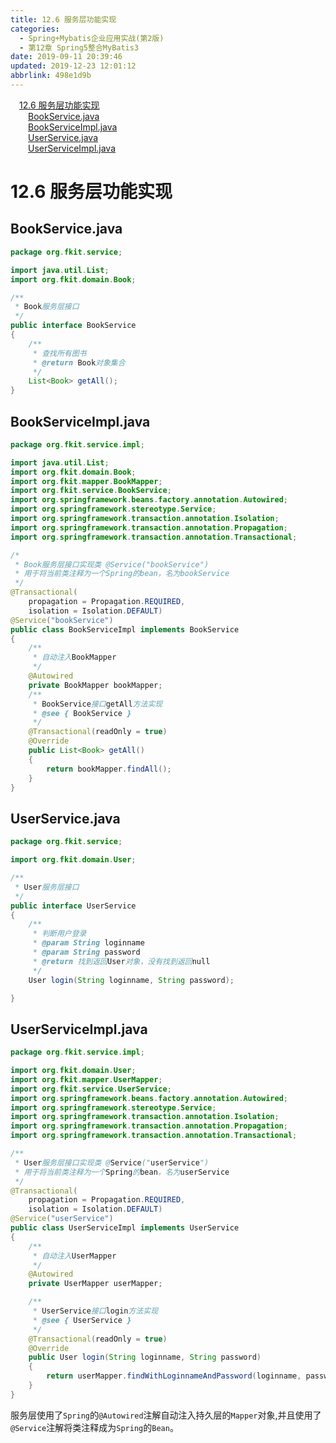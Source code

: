 ```yaml
---
title: 12.6 服务层功能实现
categories: 
  - Spring+Mybatis企业应用实战(第2版)
  - 第12章 Spring5整合MyBatis3
date: 2019-09-11 20:39:46
updated: 2019-12-23 12:01:12
abbrlink: 498e1d9b
---
```

<div id='my_toc'><a href="/JavaReadingNotes/498e1d9b/#12-6-服务层功能实现" class="header_1">12.6 服务层功能实现</a>&nbsp;<br><a href="/JavaReadingNotes/498e1d9b/#BookService-java" class="header_2">BookService.java</a>&nbsp;<br><a href="/JavaReadingNotes/498e1d9b/#BookServiceImpl-java" class="header_2">BookServiceImpl.java</a>&nbsp;<br><a href="/JavaReadingNotes/498e1d9b/#UserService-java" class="header_2">UserService.java</a>&nbsp;<br><a href="/JavaReadingNotes/498e1d9b/#UserServiceImpl-java" class="header_2">UserServiceImpl.java</a>&nbsp;<br></div>
<style>.header_1{margin-left: 1em;}.header_2{margin-left: 2em;}.header_3{margin-left: 3em;}.header_4{margin-left: 4em;}.header_5{margin-left: 5em;}.header_6{margin-left: 6em;}</style>
<!--more-->
<script>if (navigator.platform.search('arm')==-1){document.getElementById('my_toc').style.display = 'none';}var e,p = document.getElementsByTagName('p');while (p.length>0) {e = p[0];e.parentElement.removeChild(e);}</script>

<!--end-->
<!--SSTStart-->
# 12.6 服务层功能实现 #
## BookService.java ##
```java
package org.fkit.service;

import java.util.List;
import org.fkit.domain.Book;

/**
 * Book服务层接口
 */
public interface BookService
{
    /**
     * 查找所有图书
     * @return Book对象集合
     */
    List<Book> getAll();
}
```
## BookServiceImpl.java ##
```java
package org.fkit.service.impl;

import java.util.List;
import org.fkit.domain.Book;
import org.fkit.mapper.BookMapper;
import org.fkit.service.BookService;
import org.springframework.beans.factory.annotation.Autowired;
import org.springframework.stereotype.Service;
import org.springframework.transaction.annotation.Isolation;
import org.springframework.transaction.annotation.Propagation;
import org.springframework.transaction.annotation.Transactional;

/*
 * Book服务层接口实现类 @Service("bookService") 
 * 用于将当前类注释为一个Spring的bean，名为bookService
 */
@Transactional(
    propagation = Propagation.REQUIRED,
    isolation = Isolation.DEFAULT)
@Service("bookService")
public class BookServiceImpl implements BookService
{
    /**
     * 自动注入BookMapper
     */
    @Autowired
    private BookMapper bookMapper;
    /**
     * BookService接口getAll方法实现
     * @see { BookService }
     */
    @Transactional(readOnly = true)
    @Override
    public List<Book> getAll()
    {
        return bookMapper.findAll();
    }
}
```
## UserService.java ##
```java
package org.fkit.service;

import org.fkit.domain.User;

/**
 * User服务层接口
 */
public interface UserService
{
    /**
     * 判断用户登录
     * @param String loginname
     * @param String password
     * @return 找到返回User对象，没有找到返回null
     */
    User login(String loginname, String password);

}
```
## UserServiceImpl.java ##
```java
package org.fkit.service.impl;

import org.fkit.domain.User;
import org.fkit.mapper.UserMapper;
import org.fkit.service.UserService;
import org.springframework.beans.factory.annotation.Autowired;
import org.springframework.stereotype.Service;
import org.springframework.transaction.annotation.Isolation;
import org.springframework.transaction.annotation.Propagation;
import org.springframework.transaction.annotation.Transactional;

/**
 * User服务层接口实现类 @Service("userService")
 * 用于将当前类注释为一个Spring的bean，名为userService
 */
@Transactional(
    propagation = Propagation.REQUIRED,
    isolation = Isolation.DEFAULT)
@Service("userService")
public class UserServiceImpl implements UserService
{
    /**
     * 自动注入UserMapper
     */
    @Autowired
    private UserMapper userMapper;

    /**
     * UserService接口login方法实现
     * @see { UserService }
     */
    @Transactional(readOnly = true)
    @Override
    public User login(String loginname, String password)
    {
        return userMapper.findWithLoginnameAndPassword(loginname, password);
    }
}
```
服务层使用了`Spring`的`@Autowired`注解自动注入持久层的`Mapper`对象,并且使用了`@Service`注解将类注释成为`Spring`的`Bean`。

<!--SSTStop-->
